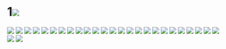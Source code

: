 # 1![](../img/35/00000001.jpg)
![](../img/35/00000002.jpg)
![](../img/35/00000003.jpg)
![](../img/35/00000004.jpg)
![](../img/35/00000005.jpg)
![](../img/35/00000006.jpg)
![](../img/35/00000007.jpg)
![](../img/35/00000008.jpg)
![](../img/35/00000009.jpg)
![](../img/35/00000010.jpg)
![](../img/35/00000011.jpg)
![](../img/35/00000012.jpg)
![](../img/35/00000013.jpg)
![](../img/35/00000014.jpg)
![](../img/35/00000015.jpg)
![](../img/35/00000016.jpg)
![](../img/35/00000017.jpg)
![](../img/35/00000018.jpg)
![](../img/35/00000019.jpg)
![](../img/35/00000020.jpg)
![](../img/35/00000021.jpg)
![](../img/35/00000022.jpg)
![](../img/35/00000023.jpg)
![](../img/35/00000024.jpg)
![](../img/35/00000025.jpg)
![](../img/35/00000026.jpg)
![](../img/35/00000027.jpg)
![](../img/35/00000028.jpg)
